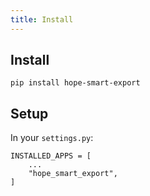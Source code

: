 ```yaml
---
title: Install
---
```



## Install

    pip install hope-smart-export

## Setup

In your `settings.py`:
 
    INSTALLED_APPS = [
        ...
        "hope_smart_export",
    ]
